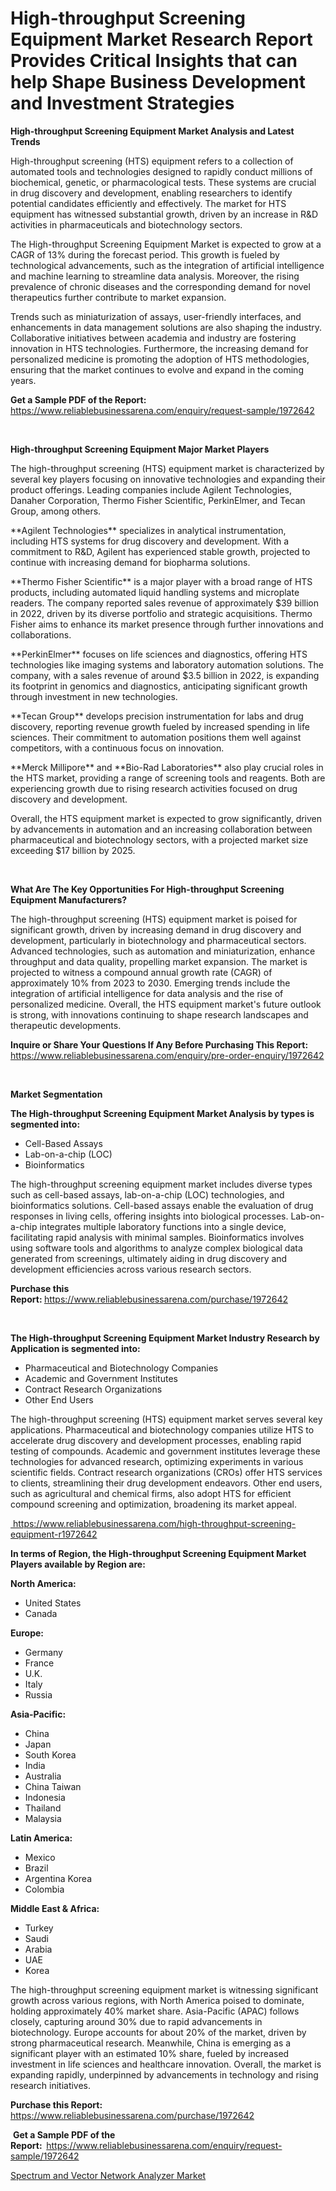 <p><h1>High-throughput Screening Equipment Market Research Report Provides Critical Insights that can help Shape Business Development and Investment Strategies</h1></p><p><strong>High-throughput Screening Equipment Market Analysis and Latest Trends</strong></p>
<p><p>High-throughput screening (HTS) equipment refers to a collection of automated tools and technologies designed to rapidly conduct millions of biochemical, genetic, or pharmacological tests. These systems are crucial in drug discovery and development, enabling researchers to identify potential candidates efficiently and effectively. The market for HTS equipment has witnessed substantial growth, driven by an increase in R&D activities in pharmaceuticals and biotechnology sectors. </p><p>The High-throughput Screening Equipment Market is expected to grow at a CAGR of 13% during the forecast period. This growth is fueled by technological advancements, such as the integration of artificial intelligence and machine learning to streamline data analysis. Moreover, the rising prevalence of chronic diseases and the corresponding demand for novel therapeutics further contribute to market expansion. </p><p>Trends such as miniaturization of assays, user-friendly interfaces, and enhancements in data management solutions are also shaping the industry. Collaborative initiatives between academia and industry are fostering innovation in HTS technologies. Furthermore, the increasing demand for personalized medicine is promoting the adoption of HTS methodologies, ensuring that the market continues to evolve and expand in the coming years.</p></p>
<p><strong>Get a Sample PDF of the Report:&nbsp;</strong> <a href="https://www.reliablebusinessarena.com/enquiry/request-sample/1972642?utm_campaign=2640&utm_medium=2&utm_source=Github&utm_content=ia&utm_term=02032025&utm_id=high-throughput-screening-equipment">https://www.reliablebusinessarena.com/enquiry/request-sample/1972642</a></p>
<p>&nbsp;</p>
<p><strong>High-throughput Screening Equipment Major Market Players</strong></p>
<p><p>The high-throughput screening (HTS) equipment market is characterized by several key players focusing on innovative technologies and expanding their product offerings. Leading companies include Agilent Technologies, Danaher Corporation, Thermo Fisher Scientific, PerkinElmer, and Tecan Group, among others.</p><p>**Agilent Technologies** specializes in analytical instrumentation, including HTS systems for drug discovery and development. With a commitment to R&D, Agilent has experienced stable growth, projected to continue with increasing demand for biopharma solutions. </p><p>**Thermo Fisher Scientific** is a major player with a broad range of HTS products, including automated liquid handling systems and microplate readers. The company reported sales revenue of approximately $39 billion in 2022, driven by its diverse portfolio and strategic acquisitions. Thermo Fisher aims to enhance its market presence through further innovations and collaborations.</p><p>**PerkinElmer** focuses on life sciences and diagnostics, offering HTS technologies like imaging systems and laboratory automation solutions. The company, with a sales revenue of around $3.5 billion in 2022, is expanding its footprint in genomics and diagnostics, anticipating significant growth through investment in new technologies.</p><p>**Tecan Group** develops precision instrumentation for labs and drug discovery, reporting revenue growth fueled by increased spending in life sciences. Their commitment to automation positions them well against competitors, with a continuous focus on innovation.</p><p>**Merck Millipore** and **Bio-Rad Laboratories** also play crucial roles in the HTS market, providing a range of screening tools and reagents. Both are experiencing growth due to rising research activities focused on drug discovery and development. </p><p>Overall, the HTS equipment market is expected to grow significantly, driven by advancements in automation and an increasing collaboration between pharmaceutical and biotechnology sectors, with a projected market size exceeding $17 billion by 2025.</p></p>
<p>&nbsp;</p>
<p><strong>What Are The Key Opportunities For High-throughput Screening Equipment Manufacturers?</strong></p>
<p><p>The high-throughput screening (HTS) equipment market is poised for significant growth, driven by increasing demand in drug discovery and development, particularly in biotechnology and pharmaceutical sectors. Advanced technologies, such as automation and miniaturization, enhance throughput and data quality, propelling market expansion. The market is projected to witness a compound annual growth rate (CAGR) of approximately 10% from 2023 to 2030. Emerging trends include the integration of artificial intelligence for data analysis and the rise of personalized medicine. Overall, the HTS equipment market's future outlook is strong, with innovations continuing to shape research landscapes and therapeutic developments.</p></p>
<p><strong>Inquire or Share Your Questions If Any Before Purchasing This Report:</strong> <a href="https://www.reliablebusinessarena.com/enquiry/pre-order-enquiry/1972642?utm_campaign=2640&utm_medium=2&utm_source=Github&utm_content=ia&utm_term=02032025&utm_id=high-throughput-screening-equipment">https://www.reliablebusinessarena.com/enquiry/pre-order-enquiry/1972642</a></p>
<p>&nbsp;</p>
<p><strong>Market Segmentation</strong></p>
<p><strong>The High-throughput Screening Equipment Market Analysis by types is segmented into:</strong></p>
<p><ul><li>Cell-Based Assays</li><li>Lab-on-a-chip (LOC)</li><li>Bioinformatics</li></ul></p>
<p><p>The high-throughput screening equipment market includes diverse types such as cell-based assays, lab-on-a-chip (LOC) technologies, and bioinformatics solutions. Cell-based assays enable the evaluation of drug responses in living cells, offering insights into biological processes. Lab-on-a-chip integrates multiple laboratory functions into a single device, facilitating rapid analysis with minimal samples. Bioinformatics involves using software tools and algorithms to analyze complex biological data generated from screenings, ultimately aiding in drug discovery and development efficiencies across various research sectors.</p></p>
<p><strong>Purchase this Report:&nbsp;</strong><a href="https://www.reliablebusinessarena.com/purchase/1972642?utm_campaign=2640&utm_medium=2&utm_source=Github&utm_content=ia&utm_term=02032025&utm_id=high-throughput-screening-equipment">https://www.reliablebusinessarena.com/purchase/1972642</a></p>
<p>&nbsp;</p>
<p><strong>The High-throughput Screening Equipment Market Industry Research by Application is segmented into:</strong></p>
<p><ul><li>Pharmaceutical and Biotechnology Companies</li><li>Academic and Government Institutes</li><li>Contract Research Organizations</li><li>Other End Users</li></ul></p>
<p><p>The high-throughput screening (HTS) equipment market serves several key applications. Pharmaceutical and biotechnology companies utilize HTS to accelerate drug discovery and development processes, enabling rapid testing of compounds. Academic and government institutes leverage these technologies for advanced research, optimizing experiments in various scientific fields. Contract research organizations (CROs) offer HTS services to clients, streamlining their drug development endeavors. Other end users, such as agricultural and chemical firms, also adopt HTS for efficient compound screening and optimization, broadening its market appeal.</p></p>
<p><a href="https://www.reliablebusinessarena.com/high-throughput-screening-equipment-r1972642?utm_campaign=2640&utm_medium=2&utm_source=Github&utm_content=ia&utm_term=02032025&utm_id=high-throughput-screening-equipment">&nbsp;https://www.reliablebusinessarena.com/high-throughput-screening-equipment-r1972642</a></p>
<p><strong>In terms of Region, the High-throughput Screening Equipment Market Players available by Region are:</strong></p>
<p>
    <p> <strong> North America: </strong>
        <ul>
            <li>United States</li>
            <li>Canada</li>
        </ul>
        </p> 
    <p> <strong> Europe: </strong>
        <ul>
            <li>Germany</li>
            <li>France</li>
            <li>U.K.</li>
            <li>Italy</li>
            <li>Russia</li>
        </ul>
        </p> 
    <p> <strong> Asia-Pacific: </strong>
        <ul>
            <li>China</li>
            <li>Japan</li>
            <li>South Korea</li>
            <li>India</li>
            <li>Australia</li>
            <li>China Taiwan</li>
            <li>Indonesia</li>
            <li>Thailand</li>
            <li>Malaysia</li>
        </ul>
        </p> 
    <p> <strong> Latin America: </strong>
        <ul>
            <li>Mexico</li>
            <li>Brazil</li>
            <li>Argentina Korea</li>
            <li>Colombia</li>
        </ul>
        </p> 
    <p> <strong> Middle East & Africa: </strong>
        <ul>
            <li>Turkey</li>
            <li>Saudi</li>
            <li>Arabia</li>
            <li>UAE</li>
            <li>Korea</li>
        </ul>
    </p>
    </p>
<p><p>The high-throughput screening equipment market is witnessing significant growth across various regions, with North America poised to dominate, holding approximately 40% market share. Asia-Pacific (APAC) follows closely, capturing around 30% due to rapid advancements in biotechnology. Europe accounts for about 20% of the market, driven by strong pharmaceutical research. Meanwhile, China is emerging as a significant player with an estimated 10% share, fueled by increased investment in life sciences and healthcare innovation. Overall, the market is expanding rapidly, underpinned by advancements in technology and rising research initiatives.</p></p>
<p><strong>Purchase this Report: </strong><a href="https://www.reliablebusinessarena.com/purchase/1972642?utm_campaign=2640&utm_medium=2&utm_source=Github&utm_content=ia&utm_term=02032025&utm_id=high-throughput-screening-equipment">https://www.reliablebusinessarena.com/purchase/1972642</a></p>
<p>&nbsp;<strong>Get a Sample PDF of the Report:&nbsp;&nbsp;</strong><a href="https://www.reliablebusinessarena.com/enquiry/request-sample/1972642?utm_campaign=2640&utm_medium=2&utm_source=Github&utm_content=ia&utm_term=02032025&utm_id=high-throughput-screening-equipment">https://www.reliablebusinessarena.com/enquiry/request-sample/1972642</a></p>
<p><strong></strong></p>
<p><p><a href="https://github.com/abuugjetaj/Market-Research-Report-List-1/blob/main/spectrum-and-vector-network-analyzer-market.md?utm_campaign=2640&utm_medium=2&utm_source=Github&utm_content=ia&utm_term=02032025&utm_id=high-throughput-screening-equipment">Spectrum and Vector Network Analyzer Market</a></p></p>